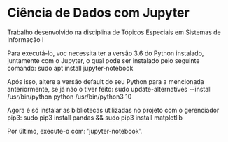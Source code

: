 # Ciência de Dados com Jupyter
Trabalho desenvolvido na disciplina de Tópicos Especiais em Sistemas de Informação I

Para executá-lo, voc necessita ter a versão 3.6 do Python instalado, juntamente com o Jupyter, o qual pode ser instalado pelo seguinte comando:
sudo apt install jupyter-notebook

Após isso, altere a versão default do seu Python para a mencionada anteriormente, se já não o tiver feito:
sudo update-alternatives --install /usr/bin/python python /usr/bin/python3 10

Agora é só instalar as bibliotecas utilizadas no projeto com o gerenciador pip3:
sudo pip3 install pandas && sudo pip3 install matplotlib

Por último, execute-o com: 'jupyter-notebook'. 
